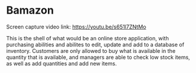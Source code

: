 # Bamazon

Screen capture video link:
https://youtu.be/s651l7ZNtMo

This is the shell of what would be an online store application, with purchasing abilities and abilites to edit, update and add to a database of inventory. Customers are only allowed to buy what is available in the quantity that is available, and managers are able to check low stock items, as well as add quantities and add new items.
